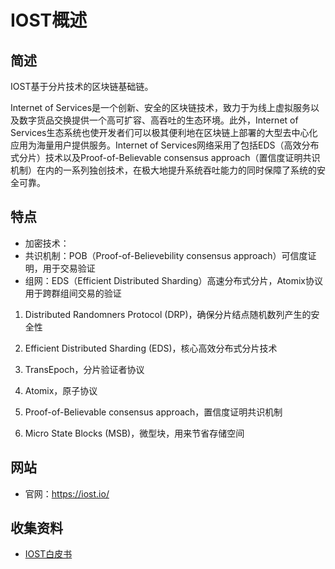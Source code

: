 # IOST概述

## 简述

IOST基于分片技术的区块链基础链。

Internet of Services是一个创新、安全的区块链技术，致力于为线上虚拟服务以及数字货品交换提供一个高可扩容、高吞吐的生态环境。此外，Internet of Services生态系统也使开发者们可以极其便利地在区块链上部署的大型去中心化应用为海量用户提供服务。Internet of Services网络采用了包括EDS（高效分布式分片）技术以及Proof-of-Believable consensus approach（置信度证明共识机制）在内的一系列独创技术，在极大地提升系统吞吐能力的同时保障了系统的安全可靠。

## 特点

- 加密技术：
- 共识机制：POB（Proof-of-Believebility consensus approach）可信度证明，用于交易验证
- 组网：EDS（Efficient Distributed Sharding）高速分布式分片，Atomix协议用于跨群组间交易的验证

1. Distributed Randomners Protocol (DRP)，确保分片结点随机数列产生的安全性

2. Efficient Distributed Sharding (EDS)，核心高效分布式分片技术

3. TransEpoch，分片验证者协议

4. Atomix，原子协议

5. Proof-of-Believable consensus approach，置信度证明共识机制

6. Micro State Blocks (MSB)，微型块，用来节省存储空间

## 网站

- 官网：<https://iost.io/>

## 收集资料

- [IOST白皮书](IOST技术白皮书.md)
